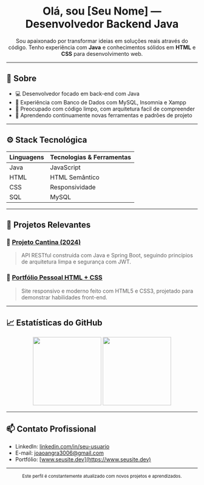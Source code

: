 <h1 align="center">Olá, sou [Seu Nome] — Desenvolvedor Backend Java</h1>

<p align="center">
  Sou apaixonado por transformar ideias em soluções reais através do código. Tenho experiência com <strong>Java</strong> e conhecimentos sólidos em <strong>HTML</strong> e <strong>CSS</strong> para desenvolvimento web.
</p>

---

## 💼 Sobre

- 💻 Desenvolvedor focado em back-end com Java
- 🧰 Experiência com Banco de Dados com MySQL, Insomnia e Xampp
- 📐 Preocupado com código limpo, com arquitetura facil de compreender
- 🧠 Aprendendo continuamente novas ferramentas e padrões de projeto


---

## ⚙️ Stack Tecnológica

| Linguagens | Tecnologias & Ferramentas |
|-----------|----------------------------|
| Java | JavaScript |
| HTML | HTML Semântico |
| CSS  | Responsividade |
| SQL  | MySQL |

---

## 📌 Projetos Relevantes

### 🔹 [Projeto Cantina (2024)](https://github.com/joaoangra/Projeto-Cantina)
> API RESTful construída com Java e Spring Boot, seguindo princípios de arquitetura limpa e segurança com JWT.

### 🔹 [Portfólio Pessoal HTML + CSS](https://github.com/SEU_USUARIO/portfolio-html-css)
> Site responsivo e moderno feito com HTML5 e CSS3, projetado para demonstrar habilidades front-end.

---

## 📈 Estatísticas do GitHub

<p align="center">
  <img height="180em" src="https://github-readme-stats.vercel.app/api?username=joaoangra&show_icons=true&theme=transparent&hide_title=true&include_all_commits=true&count_private=true"/>
  <img height="180em" src="https://github-readme-stats.vercel.app/api/top-langs/?username=joaoangra&layout=compact&theme=transparent"/>
</p>

---

## 📫 Contato Profissional

- LinkedIn: [linkedin.com/in/seu-usuario](https://linkedin.com/in/seu-usuario)
- E-mail: [joaoangra3006@gmail.com](mailto:joaoangra3006@gmail.com)
- Portfólio: [www.seusite.dev](https://www.seusite.dev)

---

<p align="center">
  <sub>Este perfil é constantemente atualizado com novos projetos e aprendizados.</sub>
</p>
